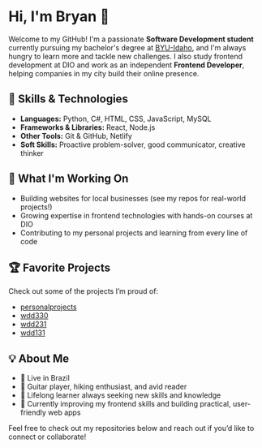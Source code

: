 # Hi, I'm Bryan 👋

Welcome to my GitHub! I'm a passionate **Software Development student** currently pursuing my bachelor's degree at [BYU-Idaho](https://www.byui.edu/), and I'm always hungry to learn more and tackle new challenges. I also study frontend development at DIO and work as an independent **Frontend Developer**, helping companies in my city build their online presence.

## 🚀 Skills & Technologies

- **Languages:** Python, C#, HTML, CSS, JavaScript, MySQL
- **Frameworks & Libraries:** React, Node.js
- **Other Tools:** Git & GitHub, Netlify
- **Soft Skills:** Proactive problem-solver, good communicator, creative thinker

## 🌟 What I'm Working On

- Building websites for local businesses (see my repos for real-world projects!)
- Growing expertise in frontend technologies with hands-on courses at DIO
- Contributing to my personal projects and learning from every line of code

## 🏆 Favorite Projects

Check out some of the projects I’m proud of:
- [personalprojects](https://github.com/bryanwessantana/personalprojects)
- [wdd330](https://github.com/bryanwessantana/wdd330)
- [wdd231](https://github.com/bryanwessantana/wdd231)
- [wdd131](https://github.com/bryanwessantana/wdd131)

## 💡 About Me

- 📍 Live in Brazil
- 🎸 Guitar player, hiking enthusiast, and avid reader
- 🏫 Lifelong learner always seeking new skills and knowledge
- 🌱 Currently improving my frontend skills and building practical, user-friendly web apps

Feel free to check out my repositories below and reach out if you’d like to connect or collaborate!

